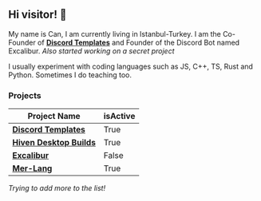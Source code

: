 ## Hi visitor! 👋
My name is Can, I am currently living in  Istanbul-Turkey. I am the Co-Founder of **[Discord Templates](https://discordtemplates.com)** and Founder of the Discord Bot named Excalibur.  _Also started working on a secret project_

I usually experiment with coding languages such as JS, C++, TS, Rust and Python. Sometimes I do teaching too.

### Projects
|                    Project Name                                                    | isActive |
| ---------------------------------------------------------------------------------- | -------- |
| **[Discord Templates](https://discordtemplates.com)**                              |   True   |
| **[Hiven Desktop Builds](https://github.com/CanCodes/Hiven-Desktop-Builds)**       |   True   |
| **[Excalibur](https://top.gg/bot/582998920217493640)**                             |   False  |
| **[Mer-Lang](https://github.com/CanCodes/mer)**                                    |   True   |

_Trying to add more to the list!_

  <!--
- 🔭 currently working on
**[Discord Templates](https://discordtemplates.com)**
- 🌱 I’m currently learning ...

- 👯 I’m looking to collaborate on ...

- 🤔 I’m looking for help with ...

- 💬 Ask me about ...

- 📫 How to reach me: ...

- 😄 Pronouns: ...

- ⚡ Fun fact: ...
-->
